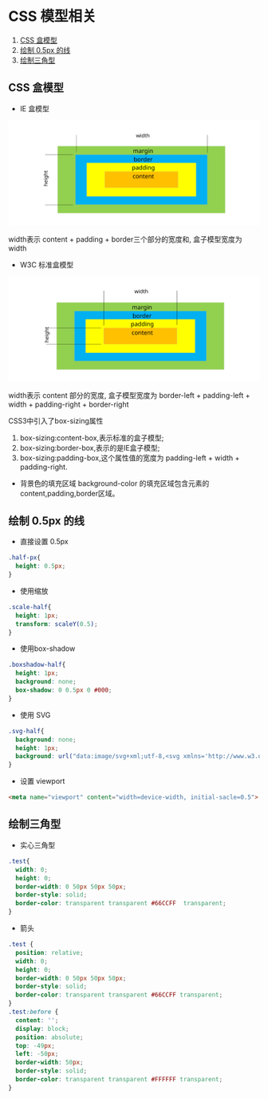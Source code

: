 # CSS 模型相关

1. [CSS 盒模型](#CSS-盒模型)
2. [绘制 0.5px 的线](#绘制-05px-的线)
3. [绘制三角型](#绘制三角型)

## CSS 盒模型
* IE 盒模型

![IEbox](IEbox.svg)

width表示 content + padding + border三个部分的宽度和,
盒子模型宽度为 width  

* W3C 标准盒模型

![W3Cbox](W3Cbox.svg)

width表示 content 部分的宽度,
盒子模型宽度为 border-left + padding-left + width + padding-right + border-right  

CSS3中引入了box-sizing属性
1. box-sizing:content-box,表示标准的盒子模型;  
2. box-sizing:border-box,表示的是IE盒子模型;  
3. box-sizing:padding-box,这个属性值的宽度为 padding-left + width + padding-right.  

* 背景色的填充区域
background-color 的填充区域包含元素的content,padding,border区域。

## 绘制 0.5px 的线
* 直接设置 0.5px
```CSS
.half-px{ 
  height: 0.5px;
}
```
* 使用缩放
```CSS
.scale-half{
  height: 1px;
  transform: scaleY(0.5);
}
```
* 使用box-shadow
```CSS
.boxshadow-half{
  height: 1px;
  background: none;
  box-shadow: 0 0.5px 0 #000;
}
```
* 使用 SVG
```CSS
.svg-half{
  background: none;
  height: 1px;
  background: url("data:image/svg+xml;utf-8,<svg xmlns='http://www.w3.org/2000/svg' width='100%' height='1px'><line x1='0' y1='0' x2='100%' y2='0' stroke='#000'></line></svg>")
}
```
* 设置 viewport
``` HTML
<meta name="viewport" content="width=device-width, initial-sacle=0.5">
```

## 绘制三角型
* 实心三角型
```CSS
.test{
  width: 0;
  height: 0;
  border-width: 0 50px 50px 50px;
  border-style: solid;
  border-color: transparent transparent #66CCFF  transparent;
}
```
* 箭头
```CSS
.test {
  position: relative;
  width: 0;
  height: 0;
  border-width: 0 50px 50px 50px;
  border-style: solid;
  border-color: transparent transparent #66CCFF transparent;
}
.test:before {
  content: '';
  display: block;
  position: absolute;
  top: -49px;
  left: -50px;
  border-width: 50px;
  border-style: solid;
  border-color: transparent transparent #FFFFFF transparent;
}
```